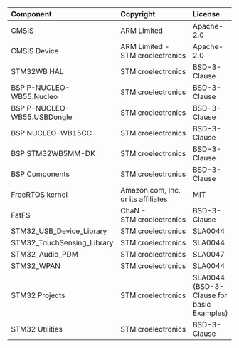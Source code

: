 | Component                       | Copyright                          | License                                   |
|:---------                       |:----------                         |:-------                                   |
| CMSIS                           | ARM Limited                        | Apache-2.0                                |
| CMSIS Device                    | ARM Limited - STMicroelectronics   | Apache-2.0                                |
| STM32WB HAL                     | STMicroelectronics                 | BSD-3-Clause                              |
| BSP P-NUCLEO-WB55.Nucleo        | STMicroelectronics                 | BSD-3-Clause                              |
| BSP P-NUCLEO-WB55.USBDongle     | STMicroelectronics                 | BSD-3-Clause                              |
| BSP NUCLEO-WB15CC               | STMicroelectronics                 | BSD-3-Clause                              |
| BSP STM32WB5MM-DK               | STMicroelectronics                 | BSD-3-Clause                              |
| BSP Components                  | STMicroelectronics                 | BSD-3-Clause                              |
| FreeRTOS kernel                 | Amazon.com, Inc. or its affiliates | MIT                                       |
| FatFS                           | ChaN - STMicroelectronics          | BSD-3-Clause                              |
| STM32_USB_Device_Library        | STMicroelectronics                 | SLA0044                                   |
| STM32_TouchSensing_Library      | STMicroelectronics                 | SLA0044                                   |
| STM32_Audio_PDM                 | STMicroelectronics                 | SLA0047                                   |
| STM32_WPAN                      | STMicroelectronics                 | SLA0044                                   |
| STM32 Projects                  | STMicroelectronics                 | SLA0044 (BSD-3-Clause for basic Examples) |
| STM32 Utilities                 | STMicroelectronics                 | BSD-3-Clause                              |